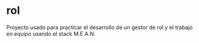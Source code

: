 # rol
Proyecto usado para practicar el desarrollo de un gestor de rol y el trabajo en equipo usando el stack M.E.A.N.
